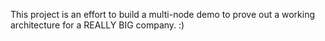 This project is an effort to build a multi-node demo to prove out a working architecture for a REALLY BIG company.  :)